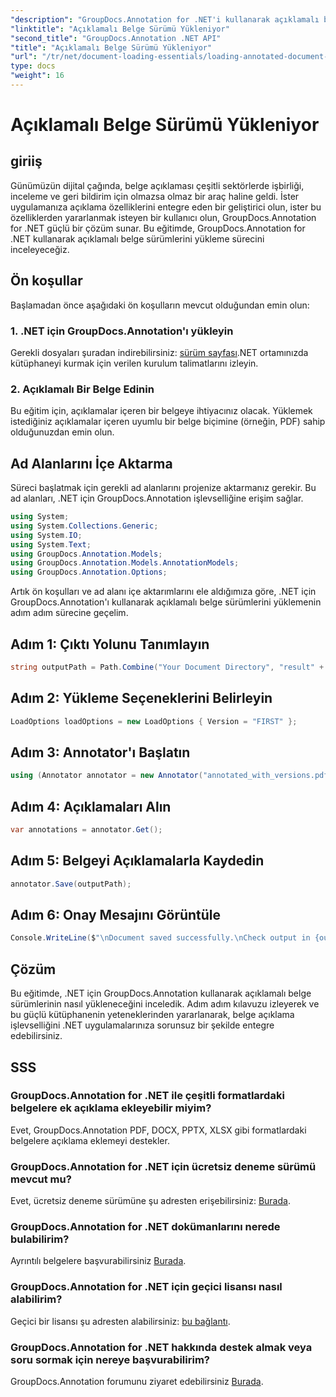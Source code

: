 ```yaml
---
"description": "GroupDocs.Annotation for .NET'i kullanarak açıklamalı belge sürümlerini zahmetsizce nasıl yükleyeceğinizi öğrenin. İş birliğini ve inceleme süreçlerini basitleştirin."
"linktitle": "Açıklamalı Belge Sürümü Yükleniyor"
"second_title": "GroupDocs.Annotation .NET API"
"title": "Açıklamalı Belge Sürümü Yükleniyor"
"url": "/tr/net/document-loading-essentials/loading-annotated-document-version/"
type: docs
"weight": 16
---
```


# Açıklamalı Belge Sürümü Yükleniyor

## giriiş
Günümüzün dijital çağında, belge açıklaması çeşitli sektörlerde işbirliği, inceleme ve geri bildirim için olmazsa olmaz bir araç haline geldi. İster uygulamanıza açıklama özelliklerini entegre eden bir geliştirici olun, ister bu özelliklerden yararlanmak isteyen bir kullanıcı olun, GroupDocs.Annotation for .NET güçlü bir çözüm sunar. Bu eğitimde, GroupDocs.Annotation for .NET kullanarak açıklamalı belge sürümlerini yükleme sürecini inceleyeceğiz.
## Ön koşullar
Başlamadan önce aşağıdaki ön koşulların mevcut olduğundan emin olun:
### 1. .NET için GroupDocs.Annotation'ı yükleyin
Gerekli dosyaları şuradan indirebilirsiniz: [sürüm sayfası](https://releases.groupdocs.com/annotation/net/).NET ortamınızda kütüphaneyi kurmak için verilen kurulum talimatlarını izleyin.
### 2. Açıklamalı Bir Belge Edinin
Bu eğitim için, açıklamalar içeren bir belgeye ihtiyacınız olacak. Yüklemek istediğiniz açıklamalar içeren uyumlu bir belge biçimine (örneğin, PDF) sahip olduğunuzdan emin olun.

## Ad Alanlarını İçe Aktarma
Süreci başlatmak için gerekli ad alanlarını projenize aktarmanız gerekir. Bu ad alanları, .NET için GroupDocs.Annotation işlevselliğine erişim sağlar.

```csharp
using System;
using System.Collections.Generic;
using System.IO;
using System.Text;
using GroupDocs.Annotation.Models;
using GroupDocs.Annotation.Models.AnnotationModels;
using GroupDocs.Annotation.Options;
```


Artık ön koşulları ve ad alanı içe aktarımlarını ele aldığımıza göre, .NET için GroupDocs.Annotation'ı kullanarak açıklamalı belge sürümlerini yüklemenin adım adım sürecine geçelim.
## Adım 1: Çıktı Yolunu Tanımlayın
```csharp
string outputPath = Path.Combine("Your Document Directory", "result" + Path.GetExtension("input.pdf"));
```
## Adım 2: Yükleme Seçeneklerini Belirleyin
```csharp
LoadOptions loadOptions = new LoadOptions { Version = "FIRST" };
```
## Adım 3: Annotator'ı Başlatın
```csharp
using (Annotator annotator = new Annotator("annotated_with_versions.pdf", loadOptions))
```
## Adım 4: Açıklamaları Alın
```csharp
var annotations = annotator.Get();
```
## Adım 5: Belgeyi Açıklamalarla Kaydedin
```csharp
annotator.Save(outputPath);
```
## Adım 6: Onay Mesajını Görüntüle
```csharp
Console.WriteLine($"\nDocument saved successfully.\nCheck output in {outputPath}.");
```

## Çözüm
Bu eğitimde, .NET için GroupDocs.Annotation kullanarak açıklamalı belge sürümlerinin nasıl yükleneceğini inceledik. Adım adım kılavuzu izleyerek ve bu güçlü kütüphanenin yeteneklerinden yararlanarak, belge açıklama işlevselliğini .NET uygulamalarınıza sorunsuz bir şekilde entegre edebilirsiniz.
## SSS
### GroupDocs.Annotation for .NET ile çeşitli formatlardaki belgelere ek açıklama ekleyebilir miyim?
Evet, GroupDocs.Annotation PDF, DOCX, PPTX, XLSX gibi formatlardaki belgelere açıklama eklemeyi destekler.
### GroupDocs.Annotation for .NET için ücretsiz deneme sürümü mevcut mu?
Evet, ücretsiz deneme sürümüne şu adresten erişebilirsiniz: [Burada](https://releases.groupdocs.com/).
### GroupDocs.Annotation for .NET dokümanlarını nerede bulabilirim?
Ayrıntılı belgelere başvurabilirsiniz [Burada](https://tutorials.groupdocs.com/annotation/net/).
### GroupDocs.Annotation for .NET için geçici lisansı nasıl alabilirim?
Geçici bir lisansı şu adresten alabilirsiniz: [bu bağlantı](https://purchase.groupdocs.com/temporary-license/).
### GroupDocs.Annotation for .NET hakkında destek almak veya soru sormak için nereye başvurabilirim?
GroupDocs.Annotation forumunu ziyaret edebilirsiniz [Burada](https://forum.groupdocs.com/c/annotation/10).